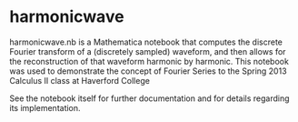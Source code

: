 harmonicwave
============

harmonicwave.nb is a Mathematica notebook that computes the discrete Fourier transform of a (discretely
sampled) waveform, and then allows for the reconstruction of that waveform harmonic by harmonic. This
notebook was used to demonstrate the concept of Fourier Series to the Spring 2013 Calculus II class
at Haverford College

See the notebook itself for further documentation and for details regarding its implementation.
